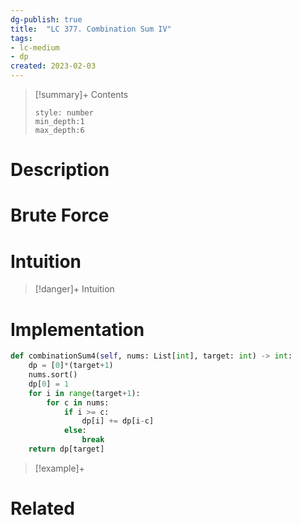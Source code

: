 ```yaml
---
dg-publish: true
title:  "LC 377. Combination Sum IV"
tags:
- lc-medium
- dp
created: 2023-02-03
---
```


>[!summary]+ Contents
>```toc
>style: number
>min_depth:1
>max_depth:6
>```

# Description

# Brute Force
# Intuition

>[!danger]+ Intuition

# Implementation
```python
def combinationSum4(self, nums: List[int], target: int) -> int:
	dp = [0]*(target+1)
	nums.sort()
	dp[0] = 1
	for i in range(target+1):
		for c in nums:
			if i >= c:
				dp[i] += dp[i-c]
			else:
				break
	return dp[target]
```

>[!example]+ 


# Related
